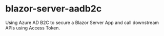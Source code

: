 # blazor-server-aadb2c
Using Azure AD B2C to secure a Blazor Server App and call downstream APIs using Access Token.
